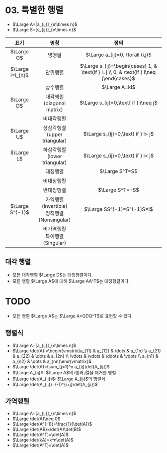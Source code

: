 # 03. 특별한 행렬
* $\Large A=[a_{ij}]_{m\times n}$
* $\Large S=[s_{ij}]_{n\times n}$

|        표기        |                   명칭                    |                                           정의                                            |
| :--------------: | :-------------------------------------: | :-------------------------------------------------------------------------------------: |
|    $\Large O$    |                   영행렬                   |                            $\Large a_{ij}=0, \forall (i,j)$                             |
| $\Large I=I_{n}$ |                  단위행렬                   | $\Large s_{ij}=\begin{cases} 1, & \text{if } i=j \\ 0, & \text{if } i\neq j\end{cases}$ |
|                  |                  상수행렬                   |                                      $\Large A=kI$                                      |
|    $\Large D$    |       대각행렬<br/>(diagonal matrix)        |                          $\Large s_{ij}=0,\text{ if } i\neq j$                          |
|                  |                  비대각행렬                  |                                                                                         |
|    $\Large U$    |      상삼각행렬<br/>(upper triangular)       |                           $\Large s_{ij}=0,\text{ if } i> j$                            |
|    $\Large L$    |      하삼각행렬<br/>(lower triangular)       |                           $\Large s_{ij}=0,\text{ if } i< j$                            |
|                  |                  대칭행렬                   |                                     $\Large S^T=S$                                      |
|                  |                  비대칭행렬                  |                                                                                         |
|                  |                  반대칭행렬                  |                                     $\Large S^T=-S$                                     |
| $\Large S^{-1}$  | 가역행렬 (Invertible)<br/>정칙행렬(Nonsingular) |                               $\Large SS^{-1}=S^{-1}S=I$                                |
|                  |        비가역행렬<br/>특이행렬(Singular)         |                                                                                         |
## 대각 행렬
* 모든 대각행렬 $\Large D$는 대칭행렬이다.
* 모든 행렬 $\Large A$에 대해 $\Large AA^T$는 대칭행렬이다.



# TODO


* 모든 행렬 $\Large A$는 $\Large A=QDQ^T$로 표현할 수 있다.
## 행렬식
* $\Large A=[a_{ij}]_{n\times n}$
* $\Large \det(A):=\begin{vmatrix}a_{11} & a_{12} & \dots & a_{1n} \\ a_{21} & a_{22} & \dots & a_{2n} \\ \vdots & \vdots & \ddots & \vdots \\ a_{n1} & a_{n2} & \dots & a_{nn}\end{vmatrix}$
* $\Large \det(A)=\sum_{j=1}^n a_{ij}\det(A_{ij})$
* $\Large A_{ij}$: $\Large A$의 $i$행과 $j$열을 제거한 행렬
* $\Large \det(A_{ij})$: $\Large A_{ij}$의 행렬식
* $\Large \det(A_{ij})=(-1)^{i+j}\det(A_{ji})$
## 가역행렬
* $\Large A=[a_{ij}]_{n\times n}$
* $\Large \det(A)\neq 0$
* $\Large \det(A^{-1})=\frac{1}{\det(A)}$
* $\Large \det(AB)=\det(A)\det(B)$
* $\Large \det(A^T)=\det(A)$
* $\Large \det(kA)=k^n\det(A)$
* $\Large \det(A^T)=\det(A)$
